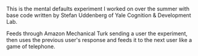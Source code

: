 This is the mental defaults experiment I worked on over the summer with base code
written by Stefan Uddenberg of Yale Cognition & Development Lab.

Feeds through Amazon Mechanical Turk sending a user the experiment, then uses the previous user's
response and feeds it to the next user like a game of telephone. 
